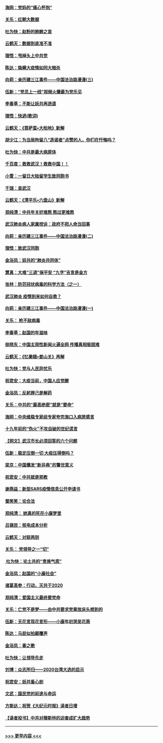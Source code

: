 #### [海网：党妈的“瘟心怀抱”](../pages/nsc993/n11840740.md?t=02041322) 
#### [关乐：红朝大数据](../pages/nsc993/n11840675.md?t=02041322) 
#### [吐为快：赵粉的肺腑之哀](../pages/nsc993/n11840618.md?t=02041322) 
#### [云鹤天：数据到底准不准](../pages/nsc993/n11840325.md?t=02041322) 
#### [理悟：甩掉头上中共党](../pages/nsc993/n11838826.md?t=02041322) 
#### [陈达：隐瞒大疫情如同大暗杀](../pages/nsc993/n11838771.md?t=02041322) 
#### [向莉：亲历建三江事件——中国法治路漫漫(三)](../pages/nsc993/n11831825.md?t=02041322) 
#### [伍新：“党员上一线”视频火爆最为党乐见](../pages/nsc993/n11838200.md?t=02041322) 
#### [李春草：不能让妖共再逍遥](../pages/nsc993/n11838102.md?t=02041322) 
#### [理悟：快逃(歌词)](../pages/nsc993/n11838083.md?t=02041322) 
#### [云鹤天：《菩萨蛮▪大柏地》新解](../pages/nsc993/n11838059.md?t=02041322) 
#### [胡少江：为当局拘留八“造谣者”点赞的人，你们在忏悔吗？](../pages/nsc993/n11836801.md?t=02041322) 
#### [吐为快：中共是最大病原体](../pages/nsc993/n11836748.md?t=02041322) 
#### [千百度：救救武汉！救救中国！！](../pages/nsc993/n11836145.md?t=02041322) 
#### [小雪：一留日大陆留学生致同胞书](../pages/nsc993/n11834624.md?t=02041322) 
#### [千瑞：哀武汉](../pages/nsc993/n11833647.md?t=02041322) 
#### [云鹤天：《清平乐▪六盘山》新解](../pages/nsc993/n11833611.md?t=02041322) 
#### [郑纯清：中共年关好难熬 熬过更难熬](../pages/nsc993/n11833489.md?t=02041322) 
#### [武汉肺炎病人家属控诉：政府不把人命当回事](../pages/nsc993/n11833205.md?t=02041322) 
#### [向莉：亲历建三江事件——中国法治路漫漫(二)](../pages/nsc993/n11829102.md?t=02041322) 
#### [理悟：致武汉同胞](../pages/nsc993/n11831522.md?t=02041322) 
#### [金浴凤：妖共的“肺炎共同体”](../pages/nsc993/n11829448.md?t=02041322) 
#### [慧真：大难“三退”保平安 “九字”吉言是金方](../pages/nsc993/n11829501.md?t=02041322) 
#### [张林：防范冠状病毒的科学方法（之一）](../pages/nsc993/n11828618.md?t=02041322) 
#### [武汉肺炎 疫情到来如何自救？](../pages/nsc993/n11827632.md?t=02041322) 
#### [向莉：亲历建三江事件——中国法治路漫漫(一)](../pages/nsc993/n11827190.md?t=02041322) 
#### [关乐： 枪不敌病毒](../pages/nsc993/n11826746.md?t=02041322) 
#### [李春草：赵国的年滋味](../pages/nsc993/n11826321.md?t=02041322) 
#### [徐晓东：中国主观性新闻火遍全网 传播真相极困难](../pages/nsc993/n11826508.md?t=02041322) 
#### [云鹤天：《忆秦娥▪娄山关》再解](../pages/nsc993/n11824682.md?t=02041322) 
#### [吐为快：党与人民异忧乐](../pages/nsc993/n11824660.md?t=02041322) 
#### [祝君安：大疫当前，中国人应觉醒](../pages/nsc993/n11821946.md?t=02041322) 
#### [金浴凤：反躬罪己是解药](../pages/nsc993/n11820280.md?t=02041322) 
#### [关乐：中共的“最高绝密”就是“要命”](../pages/nsc993/n11816946.md?t=02041322) 
#### [海网：中央维稳专家组专家夸完海口入病房感言](../pages/nsc993/n11815138.md?t=02041322) 
#### [十九年前的“伪火”不攻自破的世纪谎言](../pages/nsc993/n11813238.md?t=02041322) 
#### [【网文】武汉市长必须回答的六个问题](../pages/nsc993/n11813848.md?t=02041322) 
#### [伍新：稳定压倒一切 大疫压得倒吗？](../pages/nsc993/n11812634.md?t=02041322) 
#### [梁京：中国爆发“新非典”的警世意义](../pages/nsc993/n11812554.md?t=02041322) 
#### [祝君安：中共就是邪教](../pages/nsc993/n11812431.md?t=02041322) 
#### [谢燕益：新型SARS疫情信息公开申请书](../pages/nsc993/n11808840.md?t=02041322) 
#### [蜀笑笑：论合法](../pages/nsc993/n11808064.md?t=02041322) 
#### [郑纯清： 她真的死在小康梦里](../pages/nsc993/n11806623.md?t=02041322) 
#### [吕锡民：核电成本分析](../pages/nsc993/n11806284.md?t=02041322) 
#### [云鹤天：对联两则](../pages/nsc993/n11805957.md?t=02041322) 
#### [关乐： 党领导之一“切”](../pages/nsc993/n11804505.md?t=02041322) 
#### [ 吐为快：论土共的“贵族气质”](../pages/nsc993/n11804490.md?t=02041322) 
#### [金浴凤：赵国的“小康社会”](../pages/nsc993/n11804452.md?t=02041322) 
#### [诸葛高参：行动，灭共于2020](../pages/nsc993/n11804120.md?t=02041322) 
#### [郑纯清：爱国主义最终要党命](../pages/nsc993/n11802197.md?t=02041322) 
#### [关乐：亡党不是梦——由中共要求党章放床头想到的](../pages/nsc993/n11802156.md?t=02041322) 
#### [伍新：无花言现花言形——小康年初哭吴花燕](../pages/nsc993/n11800044.md?t=02041322) 
#### [陈达：马屁似拍颠覆声](../pages/nsc993/n11800010.md?t=02041322) 
#### [金浴凤：春之歌](../pages/nsc993/n11797687.md?t=02041322) 
#### [吐为快：让领导先走](../pages/nsc993/n11797512.md?t=02041322) 
#### [刘博：众志所归——2020台湾大选的启示](../pages/nsc993/n11796878.md?t=02041322) 
#### [祝君安：妖共畜心剖](../pages/nsc993/n11794273.md?t=02041322) 
#### [文武：国民党的前途与命运](../pages/nsc993/n11794198.md?t=02041322) 
#### [方能达：祝贺《大纪元时报》读者日增](../pages/nsc993/n11793807.md?t=02041322) 
#### [【读者投书】中共对穆斯林的迫害成扩大趋势](../pages/nsc993/n11791371.md?t=02041322) 

----
#### [ >>> 更早内容 <<< ](../indexes/nsc993-earlier.md)
